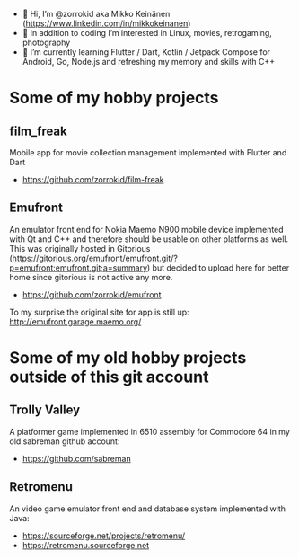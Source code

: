 - 👋 Hi, I’m @zorrokid aka Mikko Keinänen (https://www.linkedin.com/in/mikkokeinanen)
- 👀 In addition to coding I’m interested in Linux, movies, retrogaming, photography
- 🌱 I’m currently learning Flutter / Dart, Kotlin / Jetpack Compose for Android, Go, Node.js and refreshing my memory and skills with C++

# Some of my hobby projects

## film_freak

Mobile app for movie collection management implemented with Flutter and Dart
- https://github.com/zorrokid/film-freak

## Emufront

An emulator front end for Nokia Maemo N900 mobile device implemented with Qt and C++ and therefore should be usable on other platforms as well. This was originally hosted in Gitorious (https://gitorious.org/emufront/emufront.git/?p=emufront:emufront.git;a=summary) but decided to upload here for better home since gitorious is not active any more.

- https://github.com/zorrokid/emufront

To my surprise the original site for app is still up: http://emufront.garage.maemo.org/

# Some of my old hobby projects outside of this git account

## Trolly Valley 

A platformer game implemented in 6510 assembly for Commodore 64 in my old sabreman github account:
- https://github.com/sabreman

## Retromenu

An video game emulator front end and database system implemented with Java:
- https://sourceforge.net/projects/retromenu/ 
- https://retromenu.sourceforge.net

<!---
zorrokid/zorrokid is a ✨ special ✨ repository because its `README.md` (this file) appears on your GitHub profile.
You can click the Preview link to take a look at your changes.
--->

